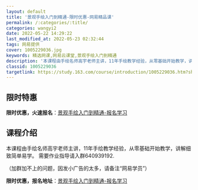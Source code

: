 ```yaml
---
layout: default
title: '景观手绘入门到精通-限时优惠-网易精品课'
permalink: /:categories/:title/
categories: wangyi2
date: 2022-05-22 14:29:22
last_modified_at: 2022-05-23 02:32:44
tags: 网易提供
cover: 1005229036.jpg
keywords: 精选网课,网易云课堂,景观手绘入门到精通
description: '本课程由手绘名师高宇老师主讲，11年手绘教学经验，从零基础开始教学，讲解细致简单易学。需要作业指导请入群64093919'
classid: 1005229036
targetlink: https://study.163.com/course/introduction/1005229036.htm?share=1&shareId=1025206652&utm_campaign=share&utm_medium=iphoneShare&utm_source=&utm_u=1025206652
---
```


## 限时特惠

**限时优惠，火速报名**：[景观手绘入门到精通-报名学习](https://study.163.com/course/introduction/1005229036.htm?share=1&shareId=1025206652&utm_campaign=share&utm_medium=iphoneShare&utm_source=&utm_u=1025206652)

## 课程介绍

本课程由手绘名师高宇老师主讲，11年手绘教学经验，从零基础开始教学，讲解细致简单易学。 需要作业指导请入群640939192.

（加群加不上的问题，因发小广告的太多，请备注“网易学员”）

**限时优惠，报名地址**：[景观手绘入门到精通-报名学习](https://study.163.com/course/introduction/1005229036.htm?share=1&shareId=1025206652&utm_campaign=share&utm_medium=iphoneShare&utm_source=&utm_u=1025206652)

